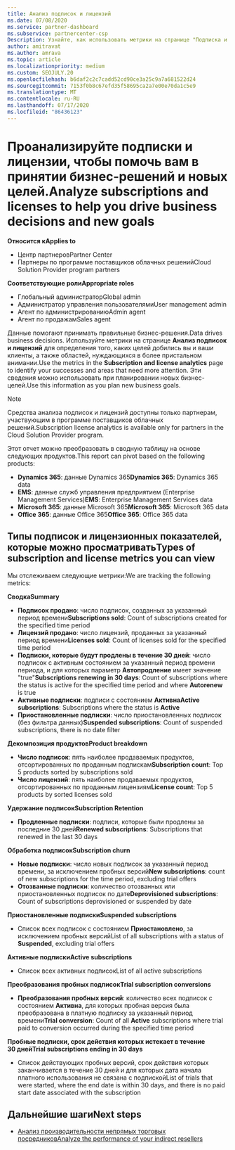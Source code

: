 ```yaml
---
title: Анализ подписок и лицензий
ms.date: 07/08/2020
ms.service: partner-dashboard
ms.subservice: partnercenter-csp
Description: Узнайте, как использовать метрики на странице "Подписка и анализ лицензий" для выяснения успеха и областей, требующих дополнительных внимания.
author: amitravat
ms.author: amrava
ms.topic: article
ms.localizationpriority: medium
ms.custom: SEOJULY.20
ms.openlocfilehash: b6daf2c2c7cadd52cd90ce3a25c9a7a681522d24
ms.sourcegitcommit: 7153f0b8c67efd35f58695ca2a7e00e70da1c5e9
ms.translationtype: MT
ms.contentlocale: ru-RU
ms.lasthandoff: 07/17/2020
ms.locfileid: "86436123"
---
```

# <a name="analyze-subscriptions-and-licenses-to-help-you-drive-business-decisions-and-new-goals"></a><span data-ttu-id="303ce-103">Проанализируйте подписки и лицензии, чтобы помочь вам в принятии бизнес-решений и новых целей.</span><span class="sxs-lookup"><span data-stu-id="303ce-103">Analyze subscriptions and licenses to help you drive business decisions and new goals</span></span>

<span data-ttu-id="303ce-104">**Относится к**</span><span class="sxs-lookup"><span data-stu-id="303ce-104">**Applies to**</span></span>

- <span data-ttu-id="303ce-105">Центр партнеров</span><span class="sxs-lookup"><span data-stu-id="303ce-105">Partner Center</span></span>
- <span data-ttu-id="303ce-106">Партнеры по программе поставщиков облачных решений</span><span class="sxs-lookup"><span data-stu-id="303ce-106">Cloud Solution Provider program partners</span></span>

<span data-ttu-id="303ce-107">**Соответствующие роли**</span><span class="sxs-lookup"><span data-stu-id="303ce-107">**Appropriate roles**</span></span>

- <span data-ttu-id="303ce-108">Глобальный администратор</span><span class="sxs-lookup"><span data-stu-id="303ce-108">Global admin</span></span>
- <span data-ttu-id="303ce-109">Администратор управления пользователями</span><span class="sxs-lookup"><span data-stu-id="303ce-109">User management admin</span></span>
- <span data-ttu-id="303ce-110">Агент по администрированию</span><span class="sxs-lookup"><span data-stu-id="303ce-110">Admin agent</span></span>
- <span data-ttu-id="303ce-111">Агент по продажам</span><span class="sxs-lookup"><span data-stu-id="303ce-111">Sales agent</span></span>

<span data-ttu-id="303ce-112">Данные помогают принимать правильные бизнес-решения.</span><span class="sxs-lookup"><span data-stu-id="303ce-112">Data drives business decisions.</span></span> <span data-ttu-id="303ce-113">Используйте метрики на странице **Анализ подписок и лицензий** для определения того, каких целей добились вы и ваши клиенты, а также областей, нуждающихся в более пристальном внимании.</span><span class="sxs-lookup"><span data-stu-id="303ce-113">Use the metrics in the **Subscription and license analytics** page to identify your successes and areas that need more attention.</span></span> <span data-ttu-id="303ce-114">Эти сведения можно использовать при планировании новых бизнес-целей.</span><span class="sxs-lookup"><span data-stu-id="303ce-114">Use this information as you plan new business goals.</span></span>

> [!NOTE]
> <span data-ttu-id="303ce-115">Средства анализа подписок и лицензий доступны только партнерам, участвующим в программе поставщиков облачных решений.</span><span class="sxs-lookup"><span data-stu-id="303ce-115">Subscription license analytics is available only for partners in the Cloud Solution Provider program.</span></span>


<span data-ttu-id="303ce-116">Этот отчет можно преобразовать в сводную таблицу на основе следующих продуктов.</span><span class="sxs-lookup"><span data-stu-id="303ce-116">This report can pivot based on the following products:</span></span>

 - <span data-ttu-id="303ce-117">**Dynamics 365**: данные Dynamics 365</span><span class="sxs-lookup"><span data-stu-id="303ce-117">**Dynamics 365**: Dynamics 365 data</span></span>  
 - <span data-ttu-id="303ce-118">**EMS**: данные служб управления предприятием (Enterprise Management Services)</span><span class="sxs-lookup"><span data-stu-id="303ce-118">**EMS**: Enterprise Management Services data</span></span>  
 - <span data-ttu-id="303ce-119">**Microsoft 365**: данные Microsoft 365</span><span class="sxs-lookup"><span data-stu-id="303ce-119">**Microsoft 365**: Microsoft 365 data</span></span>  
 - <span data-ttu-id="303ce-120">**Office 365**: данные Office 365</span><span class="sxs-lookup"><span data-stu-id="303ce-120">**Office 365**: Office 365 data</span></span>  


## <a name="types-of-subscription-and-license-metrics-you-can-view"></a><span data-ttu-id="303ce-121">Типы подписок и лицензионных показателей, которые можно просматривать</span><span class="sxs-lookup"><span data-stu-id="303ce-121">Types of subscription and license metrics you can view</span></span>

<span data-ttu-id="303ce-122">Мы отслеживаем следующие метрики:</span><span class="sxs-lookup"><span data-stu-id="303ce-122">We are tracking the following metrics:</span></span>

<span data-ttu-id="303ce-123">**Сводка**</span><span class="sxs-lookup"><span data-stu-id="303ce-123">**Summary**</span></span>  
 - <span data-ttu-id="303ce-124">**Подписок продано**: число подписок, созданных за указанный период времени</span><span class="sxs-lookup"><span data-stu-id="303ce-124">**Subscriptions sold**: Count of subscriptions created for the specified time period</span></span>  
 - <span data-ttu-id="303ce-125">**Лицензий продано**: число лицензий, проданных за указанный период времени</span><span class="sxs-lookup"><span data-stu-id="303ce-125">**Licenses sold**: Count of licenses sold for the specified time period</span></span>   
 - <span data-ttu-id="303ce-126">**Подписки, которые будут продлены в течение 30 дней**: число подписок с активным состоянием за указанный период времени периода, и для которых параметр **Автопродление** имеет значение "true"</span><span class="sxs-lookup"><span data-stu-id="303ce-126">**Subscriptions renewing in 30 days**: Count of subscriptions where the status is active for the specified time period and where **Autorenew** is true</span></span>
 - <span data-ttu-id="303ce-127">**Активные подписки**: подписи с состоянием **Активна**</span><span class="sxs-lookup"><span data-stu-id="303ce-127">**Active subscriptions**: Subscriptions where the status is **Active**</span></span>  
 - <span data-ttu-id="303ce-128">**Приостановленные подписки**: число приостановленных подписок (без фильтра данных)</span><span class="sxs-lookup"><span data-stu-id="303ce-128">**Suspended subscriptions**: Count of suspended subscriptions, there is no date filter</span></span>  

<span data-ttu-id="303ce-129">**Декомпозиция продуктов**</span><span class="sxs-lookup"><span data-stu-id="303ce-129">**Product breakdown**</span></span>  
 - <span data-ttu-id="303ce-130">**Число подписок**: пять наиболее продаваемых продуктов, отсортированных по проданным подпискам</span><span class="sxs-lookup"><span data-stu-id="303ce-130">**Subscription count**: Top 5 products sorted by subscriptions sold</span></span>  
 - <span data-ttu-id="303ce-131">**Число лицензий**: пять наиболее продаваемых продуктов, отсортированных по проданным лицензиям</span><span class="sxs-lookup"><span data-stu-id="303ce-131">**License count**: Top 5 products by sorted licenses sold</span></span>

<span data-ttu-id="303ce-132">**Удержание подписок**</span><span class="sxs-lookup"><span data-stu-id="303ce-132">**Subscription Retention**</span></span>
 - <span data-ttu-id="303ce-133">**Продленные подписки**: подписи, которые были продлены за последние 30 дней</span><span class="sxs-lookup"><span data-stu-id="303ce-133">**Renewed subscriptions**: Subscriptions that renewed in the last 30 days</span></span>  

<span data-ttu-id="303ce-134">**Обработка подписок**</span><span class="sxs-lookup"><span data-stu-id="303ce-134">**Subscription churn**</span></span>  
 - <span data-ttu-id="303ce-135">**Новые подписки**: число новых подписок за указанный период времени, за исключением пробных версий</span><span class="sxs-lookup"><span data-stu-id="303ce-135">**New subscriptions**: count of new subscriptions for the time period, excluding trial offers</span></span>  
 - <span data-ttu-id="303ce-136">**Отозванные подписки**: количество отозванных или приостановленных подписок по дате</span><span class="sxs-lookup"><span data-stu-id="303ce-136">**Deprovisioned subscriptions**: Count of subscriptions deprovisioned or suspended by date</span></span>  

<span data-ttu-id="303ce-137">**Приостановленные подписки**</span><span class="sxs-lookup"><span data-stu-id="303ce-137">**Suspended subscriptions**</span></span>  
 - <span data-ttu-id="303ce-138">Список всех подписок с состоянием **Приостановлено**, за исключением пробных версий</span><span class="sxs-lookup"><span data-stu-id="303ce-138">List of all subscriptions with a status of **Suspended**, excluding trial offers</span></span>  
  
<span data-ttu-id="303ce-139">**Активные подписки**</span><span class="sxs-lookup"><span data-stu-id="303ce-139">**Active subscriptions**</span></span>
 - <span data-ttu-id="303ce-140">Список всех активных подписок</span><span class="sxs-lookup"><span data-stu-id="303ce-140">List of all active subscriptions</span></span>  

<span data-ttu-id="303ce-141">**Преобразования пробных подписок**</span><span class="sxs-lookup"><span data-stu-id="303ce-141">**Trial subscription conversions**</span></span>  
 - <span data-ttu-id="303ce-142">**Преобразования пробных версий**: количество всех подписок с состоянием **Активна**, для которых пробная версия была преобразована в платную подписку за указанный период времени</span><span class="sxs-lookup"><span data-stu-id="303ce-142">**Trial conversion**: Count of all **Active** subscriptions where trial paid to conversion occurred during the specified time period</span></span>  

<span data-ttu-id="303ce-143">**Пробные подписки, срок действия которых истекает в течение 30 дней**</span><span class="sxs-lookup"><span data-stu-id="303ce-143">**Trial subscriptions ending in 30 days**</span></span>  
 - <span data-ttu-id="303ce-144">Список действующих пробных версий, срок действия которых заканчивается в течение 30 дней и для которых дата начала платного использования не связана с подпиской</span><span class="sxs-lookup"><span data-stu-id="303ce-144">List of trials that were started, where the end date is within 30 days, and there is no paid start date associated with the subscription</span></span>  

## <a name="next-steps"></a><span data-ttu-id="303ce-145">Дальнейшие шаги</span><span class="sxs-lookup"><span data-stu-id="303ce-145">Next steps</span></span>

- [<span data-ttu-id="303ce-146">Анализ производительности непрямых торговых посредников</span><span class="sxs-lookup"><span data-stu-id="303ce-146">Analyze the performance of your indirect resellers</span></span>](analyze-indirect-resellers.md)